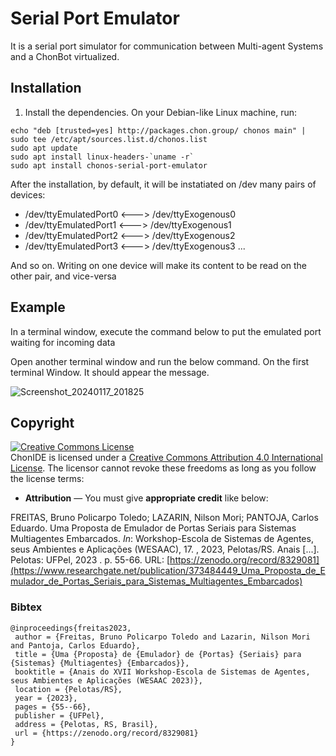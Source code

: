 # Serial Port Emulator
It is a serial port simulator for communication between Multi-agent Systems and a ChonBot virtualized.

## Installation
1) Install the dependencies. On your Debian-like Linux machine, run:

```console
echo "deb [trusted=yes] http://packages.chon.group/ chonos main" | sudo tee /etc/apt/sources.list.d/chonos.list
sudo apt update
sudo apt install linux-headers-`uname -r`
sudo apt install chonos-serial-port-emulator
```

After the installation, by default, it will be instatiated on /dev many pairs of devices:

- /dev/ttyEmulatedPort0 <---> /dev/ttyExogenous0
- /dev/ttyEmulatedPort1 <---> /dev/ttyExogenous1
- /dev/ttyEmulatedPort2 <---> /dev/ttyExogenous2
- /dev/ttyEmulatedPort3 <---> /dev/ttyExogenous3
...

And so on. Writing on one device will make its content to be read on the other pair, and vice-versa

## Example
In a terminal window, execute the command below to put the emulated port waiting for incoming data

Open another terminal window and run the below command. On the first terminal Window. It should appear the message.

![Screenshot_20240117_201825](https://github.com/chon-group/dpkg-virtualport-driver/assets/32855001/3aefe904-f3cd-49a9-a6e8-91eeb423b245)

## Copyright
<a rel="license" href="http://creativecommons.org/licenses/by/4.0/"><img alt="Creative Commons License" style="border-width:0" src="https://i.creativecommons.org/l/by/4.0/88x31.png" /></a><br />ChonIDE is licensed under a <a rel="license" href="http://creativecommons.org/licenses/by/4.0/">Creative Commons Attribution 4.0 International License</a>. The licensor cannot revoke these freedoms as long as you follow the license terms:

* __Attribution__ — You must give __appropriate credit__ like below:

FREITAS, Bruno Policarpo Toledo; LAZARIN, Nilson Mori; PANTOJA, Carlos Eduardo. Uma Proposta de Emulador de Portas Seriais para Sistemas Multiagentes Embarcados. _In_: Workshop-Escola de Sistemas de Agentes, seus Ambientes e Aplicações (WESAAC), 17. , 2023, Pelotas/RS. Anais [...]. Pelotas: UFPel, 2023 . p. 55-66. URL: [https://zenodo.org/record/8329081](https://www.researchgate.net/publication/373484449_Uma_Proposta_de_Emulador_de_Portas_Seriais_para_Sistemas_Multiagentes_Embarcados)

### Bibtex

```
@inproceedings{freitas2023,
 author = {Freitas, Bruno Policarpo Toledo and Lazarin, Nilson Mori and Pantoja, Carlos Eduardo},
 title = {Uma {Proposta} de {Emulador} de {Portas} {Seriais} para {Sistemas} {Multiagentes} {Embarcados}},
 booktitle = {Anais do XVII Workshop-Escola de Sistemas de Agentes, seus Ambientes e Aplicações (WESAAC 2023)},
 location = {Pelotas/RS},
 year = {2023},
 pages = {55--66},
 publisher = {UFPel},
 address = {Pelotas, RS, Brasil},
 url = {https://zenodo.org/record/8329081}
}

```
